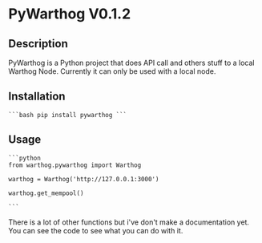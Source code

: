 # PyWarthog V0.1.2

## Description

PyWarthog is a Python project that does API call and others stuff to a local Warthog Node. Currently it can only be used with a local node.

## Installation

    ```bash pip install pywarthog ```	

## Usage

    ```python
    from warthog.pywarthog import Warthog

    warthog = Warthog('http://127.0.0.1:3000') 

    warthog.get_mempool()

    ```	

There is a lot of other functions but i've don't make a documentation yet. You can see the code to see what you can do with it.




